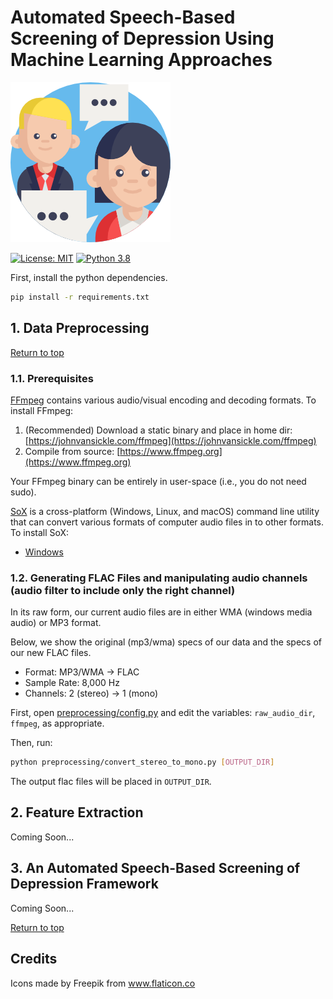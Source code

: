 # Automated Speech-Based Screening of Depression Using Machine Learning Approaches

![Logo Image](pics/communication.png)

[![License: MIT](https://img.shields.io/badge/License-MIT-yellow.svg)](https://tldrlegal.com/license/mit-license)
[![Python 3.8](https://img.shields.io/badge/python-3.8-blue.svg)](https://www.python.org/downloads/release/python-385)

First, install the python dependencies.
```bash
pip install -r requirements.txt
```

## 1. Data Preprocessing

[Return to top](#automated-speech-based-screening-of-depression-using-machine-learning-approaches)

### 1.1. Prerequisites
[FFmpeg](https://www.ffmpeg.org) contains various audio/visual encoding and decoding formats. To install FFmpeg:

1. (Recommended) Download a static binary and place in home dir: [https://johnvansickle.com/ffmpeg](https://johnvansickle.com/ffmpeg)
2. Compile from source: [https://www.ffmpeg.org](https://www.ffmpeg.org)

Your FFmpeg binary can be entirely in user-space (i.e., you do not need sudo).

[SoX](http://sox.sourceforge.net/) is a cross-platform (Windows, Linux, and macOS) command line utility that can convert various formats of computer audio files in to other formats. To install SoX: 
- [Windows](https://github.com/JoFrhwld/FAVE/wiki/Sox-on-Windows)

### 1.2. Generating FLAC Files and manipulating audio channels (audio filter to include only the right channel)
In its raw form, our current audio files are in either WMA (windows media audio) or MP3 format.

Below, we show the original (mp3/wma) specs of our data and the specs of our new FLAC files.

* Format: MP3/WMA -> FLAC
* Sample Rate: 8,000 Hz
* Channels: 2 (stereo) -> 1 (mono)

First, open [preprocessing/config.py](preprocessing/config.py) and edit the variables: `raw_audio_dir`, `ffmpeg`, as appropriate. 
<!--[preprocessing/convert_stereo_to_mono.py](preprocessing/convert_stereo_to_mono.py) and edit the global variables: `INPUT_DIR`, `OUTPUT_DIR`, and `ffmpeg`. -->
Then, run:

```bash
python preprocessing/convert_stereo_to_mono.py [OUTPUT_DIR]
```
The output flac files will be placed in `OUTPUT_DIR`.

## 2. Feature Extraction
Coming Soon...

## 3. An Automated Speech-Based Screening of Depression Framework
Coming Soon...

[Return to top](#automated-speech-based-screening-of-depression-using-machine-learning-approaches)

## Credits
Icons made by Freepik from www.flaticon.co
